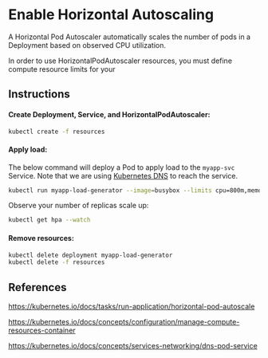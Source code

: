 # Enable Horizontal Autoscaling

A Horizontal Pod Autoscaler automatically scales the number of pods in a Deployment based on observed CPU utilization.

In order to use HorizontalPodAutoscaler resources, you must define compute resource limits for your 

## Instructions

#### Create Deployment, Service, and HorizontalPodAutoscaler:

```bash
kubectl create -f resources
```

#### Apply load:

The below command will deploy a Pod to apply load to the `myapp-svc` Service. Note that we are using [Kubernetes DNS](https://kubernetes.io/docs/concepts/services-networking/dns-pod-service/) to reach the service.
```bash
kubectl run myapp-load-generator --image=busybox --limits cpu=800m,memory=128Mi --command -- sh -c "while true; do wget -q -O- http://myapp-svc.default.svc.cluster.local; done"
```

Observe your number of replicas scale up:
```bash
kubectl get hpa --watch
```

#### Remove resources:
```bash
kubectl delete deployment myapp-load-generator
kubectl delete -f resources
```

## References

https://kubernetes.io/docs/tasks/run-application/horizontal-pod-autoscale

https://kubernetes.io/docs/concepts/configuration/manage-compute-resources-container

https://kubernetes.io/docs/concepts/services-networking/dns-pod-service
